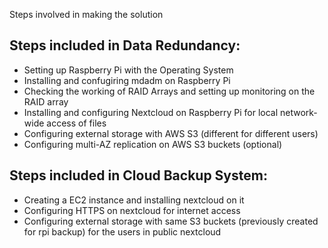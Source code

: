 Steps involved in making the solution

## Steps included in Data Redundancy:
- Setting up Raspberry Pi with the Operating System
- Installing and confugiring mdadm on Raspberry Pi
- Checking the working of RAID Arrays and setting up monitoring on the RAID array
- Installing and configuring Nextcloud on Raspberry Pi for local network-wide access of files
- Configuring external storage with AWS S3 (different for different users)
- Configuring multi-AZ replication on AWS S3 buckets (optional)

## Steps included in Cloud Backup System:
- Creating a EC2 instance and installing nextcloud on it
- Configuring HTTPS on nextcloud for internet access
- Configuring external storage with same S3 buckets (previously created for rpi backup) for the users in public nextcloud
